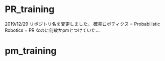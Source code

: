 # PR_training
2019/12/29
リポジトリ名を変更しました。
確率ロボティクス = Probabilistic Robotics = PR なのに何故かpmとつけていた…


# pm_training


